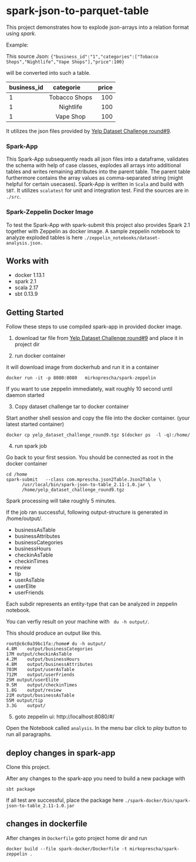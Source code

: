 # spark-json-to-parquet-table

This project demonstrates how to explode json-arrays into a relation format using *spark*.

Example:

This source Json:
 `{"business_id":"1","categories":["Tobacco Shops","Nightlife","Vape Shops"],"price":100} `
 
will be converted into such a table.
 
| business_id   | categorie      | price  |
| ------------- |:--------------:| -----:|
| 1             | Tobacco Shops  | 100 |
| 1             | Nightlife      | 100 |
| 1             | Vape Shop      | 100 |

It utilizes the json files provided by [Yelp Dataset Challenge round#9](https://www.yelp.com/dataset_challenge).

### Spark-App
This Spark-App subsequently reads all json files into a dataframe, validates the schema with help of case classes, explodes all arrays into additional tables and writes remaining attributes into the parent table.
The parent table furthermore contains the array values as comma-separated string (might helpful for certain usecases).
Spark-App is written in `Scala` and build with `SBT`. It utilizes `scalatest` for unit and integration test.
Find the sources are in `./src`.

### Spark-Zeppelin Docker Image
To test the Spark-App with spark-submit this project also provides Spark 2.1 together with Zeppelin as docker image.
A sample zeppelin notebook to analyze exploded tables is here `./zeppelin_notebooks/dataset-analysis.json.`


## Works with
- docker 1.13.1
- spark 2.1
- scala 2.17
- sbt 0.13.9


## Getting Started

Follow these steps to use compiled spark-app in provided docker image.



1. download tar file from [Yelp Dataset Challenge round#9](https://www.yelp.com/dataset_challenge) and place it in project dir


2. run docker container

it will download image from dockerhub and run it in a container
```
docker run -it -p 8080:8080   mirkoprescha/spark-zeppelin
```
If you want to use zeppelin immediately, wait roughly 10 second until daemon started

3. Copy dataset challenge tar to docker container

Start another shell session and copy the file into the docker container.
(your latest started container)
```
docker cp yelp_dataset_challenge_round9.tgz $(docker ps  -l -q):/home/
```

4. run spark job

Go back to your first session. You should be connected as root in the docker container

```
cd /home
spark-submit   --class com.mprescha.json2Table.Json2Table \
      /usr/local/bin/spark-json-to-table_2.11-1.0.jar \
      /home/yelp_dataset_challenge_round9.tgz
```

Spark processing will take roughly 5 minutes.

If the job ran successful, following output-structure is generated in /home/output/.
- businessAsTable
- businessAttributes
- businessCategories
- businessHours
- checkinAsTable
- checkinTimes
- review
- tip
- userAsTable
- userElite
- userFriends

Each subdir represents an entity-type that can be analyzed in zeppelin notebook.

You can verfiy result on your machine with ` du -h output/`.

This should produce an output like this.
```
root@c6c0a39bc1fa:/home# du -h output/
4.8M	output/businessCategories
17M	output/checkinAsTable
4.2M	output/businessHours
4.8M	output/businessAttributes
703M	output/userAsTable
712M	output/userFriends
25M	output/userElite
9.5M	output/checkinTimes
1.8G	output/review
21M	output/businessAsTable
55M	output/tip
3.3G	output/
```

5. goto zeppelin ui: http://localhost:8080/#/

Open the Notebook called `analysis`.
In the menu bar click to *play* button to run all paragraphs.



## deploy changes in spark-app

Clone this project.

After any changes to the spark-app you need to build a new package with

 ```
 sbt package
 ```

If all test are successful, place the package here
`./spark-docker/bin/spark-json-to-table_2.11-1.0.jar`


## changes in dockerfile

After changes in `Dockerfile` goto project home dir and run
```
docker build --file spark-docker/Dockerfile -t mirkoprescha/spark-zeppelin .
```

